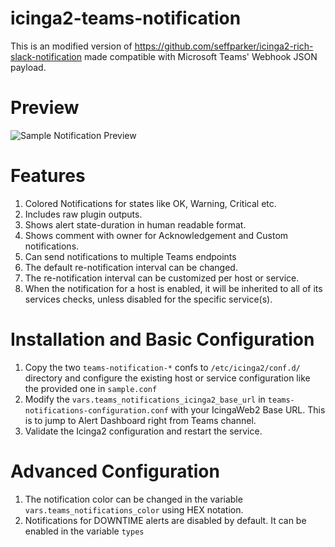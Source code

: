 # icinga2-teams-notification

This is an modified version of https://github.com/seffparker/icinga2-rich-slack-notification made compatible with Microsoft Teams' Webhook JSON payload.

# Preview
![Sample Notification Preview](https://github.com/seffparker/icinga2-teams-notification/blob/main/preview.png?raw=true "Sample Notification Preview")

# Features
1. Colored Notifications for states like OK, Warning, Critical etc.
1. Includes raw plugin outputs.
1. Shows alert state-duration in human readable format.
1. Shows comment with owner for Acknowledgement and Custom notifications.
1. Can send notifications to multiple Teams endpoints
1. The default re-notification interval can be changed.
1. The re-notification interval can be customized per host or service.
1. When the notification for a host is enabled, it will be inherited to all of its services checks, unless disabled for the specific service(s).

# Installation and Basic Configuration
1. Copy the two `teams-notification-*` confs to `/etc/icinga2/conf.d/` directory and configure the existing host or service configuration like the provided one in `sample.conf`
1. Modify the `vars.teams_notifications_icinga2_base_url` in `teams-notifications-configuration.conf` with your IcingaWeb2 Base URL. This is to jump to Alert Dashboard right from Teams channel.
1. Validate the Icinga2 configuration and restart the service.

# Advanced Configuration
1. The notification color can be changed in the variable `vars.teams_notifications_color` using HEX notation.
1. Notifications for DOWNTIME alerts are disabled by default. It can be enabled in the variable `types`
